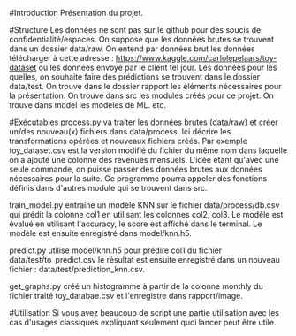 #Introduction
Présentation du projet.

#Structure
Les données ne sont pas sur le github pour des soucis de confidentialité/espaces. On suppose que les données brutes se trouvent dans un dossier data/raw. On entend par données brut les données télécharger à cette adresse : https://www.kaggle.com/carlolepelaars/toy-dataset ou les données envoyé par le client tel jour. Les données pour les quelles, on souhaite faire des prédictions se trouvent dans le dossier data/test. On trouve dans le dossier rapport les éléments nécessaires pour la présentation. On trouve dans src les modules créés pour ce projet. On trouve dans model les modeles de ML. etc.

#Exécutables
process.py va traiter les données brutes (data/raw) et créer un/des nouveau(x) fichiers dans data/process. Ici décrire les transformations opérées et nouveaux fichiers créés. Par exemple toy_dataset.csv est la version modifié du fichier du même nom dans laquelle on a ajouté une colonne des revenues mensuels. L'idée étant qu'avec une seule commande, on puisse passer des données brutes aux données nécessaires pour la suite. Ce programme pourra appeler des fonctions définis dans d'autres module qui se trouvent dans src.

train_model.py entraîne un modèle KNN sur le fichier data/process/db.csv qui prédit la colonne col1 en utilisant les colonnes col2, col3. Le modèle est évalué en utilisant l'accuracy, le score est affiché dans le terminal. Le modèle est ensuite enregistré dans model/knn.h5.

predict.py utilise model/knn.h5 pour prédire col1 du fichier data/test/to_predict.csv le résultat est ensuite enregistré dans un nouveau fichier : data/test/prediction_knn.csv.

get_graphs.py créé un histogramme à partir de la colonne monthly du fichier traité toy_databae.csv et l'enregistre dans rapport/image.

#Utilisation
Si vous avez beaucoup de script une partie utilisation avec les cas d'usages classiques expliquant seulement quoi lancer peut être utile.
